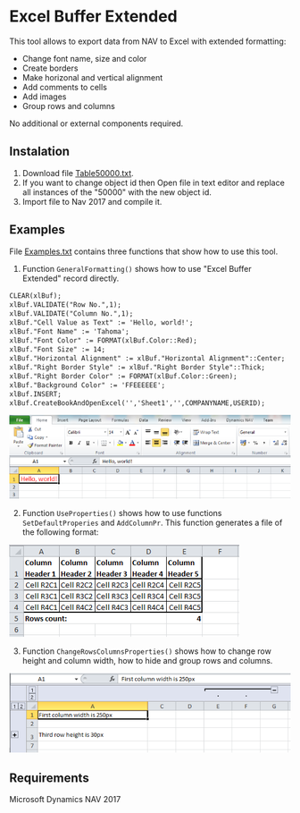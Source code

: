 # Excel Buffer Extended

This tool allows to export data from NAV to Excel with extended formatting:
- Change font name, size and color
- Create borders
- Make horizonal and vertical alignment
- Add comments to cells
- Add images
- Group rows and columns

No additional or external components required.

## Instalation

1. Download file [Table50000.txt](Table50000.txt).
2. If you want to change object id then Open file in text editor and replace all instances of the "50000" with the new object id.
3. Import file to Nav 2017 and compile it. 

## Examples

File [Examples.txt](Examples.txt) contains three functions that show how to use this tool.

1. Function `GeneralFormatting()` shows how to use "Excel Buffer Extended" record directly.
```
CLEAR(xlBuf);
xlBuf.VALIDATE("Row No.",1);
xlBuf.VALIDATE("Column No.",1);
xlBuf."Cell Value as Text" := 'Hello, world!';
xlBuf."Font Name" := 'Tahoma';
xlBuf."Font Color" := FORMAT(xlBuf.Color::Red);
xlBuf."Font Size" := 14;
xlBuf."Horizontal Alignment" := xlBuf."Horizontal Alignment"::Center;
xlBuf."Right Border Style" := xlBuf."Right Border Style"::Thick;
xlBuf."Right Border Color" := FORMAT(xlBuf.Color::Green);
xlBuf."Background Color" := 'FFEEEEEE';
xlBuf.INSERT;
xlBuf.CreateBookAndOpenExcel('','Sheet1','',COMPANYNAME,USERID);
```
![](Img/GeneralFormatting.png)

2. Function `UseProperties()` shows how to use functions `SetDefaultProperies` and `AddColumnPr`.
This function generates a file of the following format:

![](Img/UseProperties.png)

3. Function `ChangeRowsColumnsProperties()` shows how to change row height and column width, how to hide and group rows and columns.

![](Img/RowsCols.png)

## Requirements

Microsoft Dynamics NAV 2017
